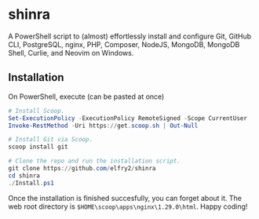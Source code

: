 # shinra
A PowerShell script to (almost) effortlessly install and configure Git, GitHub CLI, PostgreSQL, nginx, PHP, Composer, NodeJS, MongoDB, MongoDB Shell, Curlie, and Neovim on Windows.

## Installation
On PowerShell, execute (can be pasted at once)
```powershell
# Install Scoop.
Set-ExecutionPolicy -ExecutionPolicy RemoteSigned -Scope CurrentUser
Invoke-RestMethod -Uri https://get.scoop.sh | Out-Null

# Install Git via Scoop.
scoop install git

# Clone the repo and run the installation script.
git clone https://github.com/elfry2/shinra
cd shinra
./Install.ps1
```

Once the installation is finished succesfully, you can forget about it. The web root directory is `$HOME\scoop\apps\nginx\1.29.0\html`. Happy coding!
